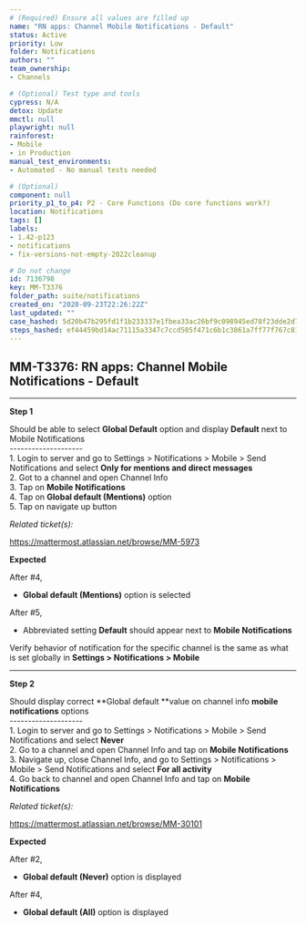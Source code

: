 ```yaml
---
# (Required) Ensure all values are filled up
name: "RN apps: Channel Mobile Notifications - Default"
status: Active
priority: Low
folder: Notifications
authors: ""
team_ownership: 
- Channels

# (Optional) Test type and tools
cypress: N/A
detox: Update
mmctl: null
playwright: null
rainforest: 
- Mobile
- in Production
manual_test_environments: 
- Automated - No manual tests needed

# (Optional)
component: null
priority_p1_to_p4: P2 - Core Functions (Do core functions work?)
location: Notifications
tags: []
labels: 
- 1.42-p123
- notifications
- fix-versions-not-empty-2022cleanup

# Do not change
id: 7136798
key: MM-T3376
folder_path: suite/notifications
created_on: "2020-09-23T22:26:22Z"
last_updated: ""
case_hashed: 5d20b47b295fd1f1b233337e1fbea33ac26bf9c098945ed78f23dde2d708ebf87fa8b11b9a432b858dd7c0c969ee0226
steps_hashed: ef44459bd14ac71115a3347c7ccd505f471c6b1c3861a7ff77f767c81955387cd0871bf49349858a0177923d76dac6da
---
```


## MM-T3376: RN apps: Channel Mobile Notifications - Default

---

**Step 1**

Should be able to select **Global Default** option and display **Default** next to Mobile Notifications\
\--------------------\
1\. Login to server and go to Settings > Notifications > Mobile > Send Notifications and select **Only for mentions and direct messages**\
2\. Got to a channel and open Channel Info\
3\. Tap on **Mobile Notifications**\
4\. Tap on **Global default (Mentions)** option\
5\. Tap on navigate up button

_Related ticket(s):_

<https://mattermost.atlassian.net/browse/MM-5973>

**Expected**

After #4,

- **Global default (Mentions)** option is selected

After #5,

- Abbreviated setting **Default** should appear next to **Mobile Notifications**

Verify behavior of notification for the specific channel is the same as what is set globally in **Settings > Notifications > Mobile**

---

**Step 2**

Should display correct \*\*Global default \*\*value on channel info **mobile notifications** options\
\--------------------\
1\. Login to server and go to Settings > Notifications > Mobile > Send Notifications and select **Never**\
2\. Go to a channel and open Channel Info and tap on **Mobile Notifications**\
3\. Navigate up, close Channel Info, and go to Settings > Notifications > Mobile > Send Notifications and select **For all activity**\
4\. Go back to channel and open Channel Info and tap on **Mobile Notifications**

_Related ticket(s):_

<https://mattermost.atlassian.net/browse/MM-30101>

**Expected**

After #2,

- **Global default (Never)** option is displayed

After #4,

- **Global default (All)** option is displayed
